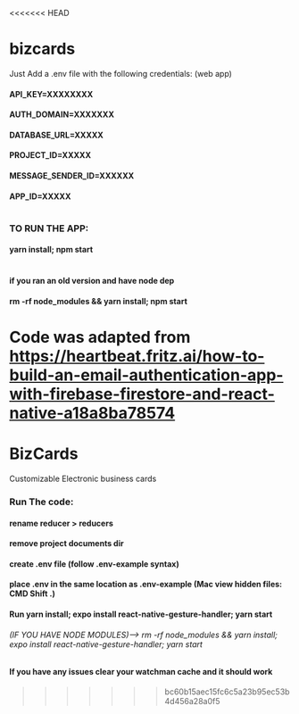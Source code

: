 <<<<<<< HEAD
# bizcards

Just Add a .env file with the following credentials: (web app)

#### API_KEY=XXXXXXXX
#### AUTH_DOMAIN=XXXXXXX
#### DATABASE_URL=XXXXX
#### PROJECT_ID=XXXXX
#### MESSAGE_SENDER_ID=XXXXXX
#### APP_ID=XXXXX
#
#
#
### TO RUN THE APP:  
#### yarn install; npm start
#
#### if you ran an old version and have node dep
#### rm -rf node_modules && yarn install; npm start
#
#
#
Code was adapted from https://heartbeat.fritz.ai/how-to-build-an-email-authentication-app-with-firebase-firestore-and-react-native-a18a8ba78574 
=======
# BizCards
Customizable Electronic business cards

### Run The code:
#### rename reducer > reducers
#### remove project documents dir
#### create .env file (follow .env-example syntax)
#### place .env in the same location as .env-example (Mac view hidden files: CMD Shift .)
#### Run yarn install; expo install react-native-gesture-handler; yarn start
###### (IF YOU HAVE NODE MODULES)--> rm -rf node_modules && yarn install; expo install react-native-gesture-handler; yarn start
#### If you have any issues clear your watchman cache and it should work 
>>>>>>> bc60b15aec15fc6c5a23b95ec53b4d456a28a0f5
